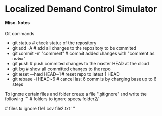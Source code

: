 # Localized Demand Control Simulator


#### Misc. Notes
Git commands
- git status # check status of the repository
- git add -A  # add all changes to the repository to be commited
- git commit -m "comment"  # commit added changes with "comment as notes"
- git push  # push commited changes to the master HEAD at the cloud
- git log  # show all committed changes to the repo
- git reset --hard HEAD~1  # reset repo to latest 1 HEAD
- git rebase -i HEAD~6  # cancel last 6 commits by changing base up to 6 steps

To ignore certain files and folder create a file ".gitignore" and write the following
'''
\# folders to ignore
specs/
folder2/

\# files to ignore
file1.csv
file2.txt
'''